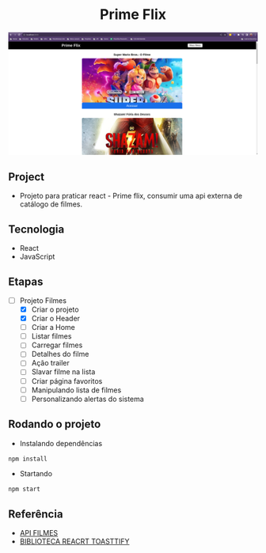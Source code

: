 <h1 align="center">Prime Flix</h1>

<p align="center">
  <img alt="react" src="images/filmes.png">
</p>

## Project

- Projeto para praticar react - Prime flix, consumir uma api externa de catálogo de filmes.

## Tecnologia

- React
- JavaScript

## Etapas

- [ ] Projeto Filmes
    - [x] Criar o projeto
    - [x] Criar o Header
    - [ ] Criar a Home
    - [ ] Listar filmes
    - [ ] Carregar filmes
    - [ ] Detalhes do filme
    - [ ] Ação trailer
    - [ ] Slavar filme na lista
    - [ ] Criar página favoritos
    - [ ] Manipulando lista de filmes
    - [ ] Personalizando alertas do sistema
    
## Rodando o projeto

- Instalando dependências

```bash
npm install
```

- Startando

```bash
npm start
```

## Referência

- [API FILMES](https://www.themoviedb.org/)
- [BIBLIOTECA REACRT TOASTTIFY](https://www.npmjs.com/package/react-toastify)